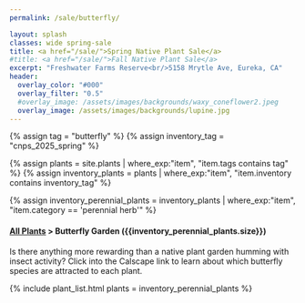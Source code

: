 ```yaml
---
permalink: /sale/butterfly/

layout: splash
classes: wide spring-sale
title: <a href="/sale/">Spring Native Plant Sale</a> 
#title: <a href="/sale/">Fall Native Plant Sale</a> 
excerpt: "Freshwater Farms Reserve<br/>5158 Mrytle Ave, Eureka, CA"
header:
  overlay_color: "#000"
  overlay_filter: "0.5"
  #overlay_image: /assets/images/backgrounds/waxy_coneflower2.jpeg
  overlay_image: /assets/images/backgrounds/lupine.jpg
---
```


<!-- Jekyll 3.9 doesnt support and/or in where_exp so we have to do this the messy way -->

{% assign tag = "butterfly" %}
{% assign inventory_tag = "cnps_2025_spring" %}

{% assign plants = site.plants | where_exp:"item",
    "item.tags contains tag" %}
{% assign inventory_plants = plants | where_exp:"item",
    "item.inventory contains inventory_tag" %}

{% assign inventory_perennial_plants = inventory_plants | where_exp:"item",
    "item.category == 'perennial herb'" %}

<div class="subheading">
    <h4><a href="/sale/all/">All Plants</a> >  Butterfly Garden ({{inventory_perennial_plants.size}})</h4>
    <p class="notice">
    Is there anything more rewarding than a native plant garden humming with insect activity? Click into the Calscape link to learn about which butterfly species are attracted to each plant. 
    </p>
</div>

{% include plant_list.html 
    plants = inventory_perennial_plants
%}





